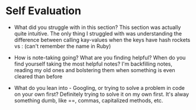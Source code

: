 # Self Evaluation

- What did you struggle with in this section?
This section was actually quite intuitive. The only thing I struggled with was understanding the difference between calling kay-values when the keys have hash rockets vs : (can't remember the name in Ruby)

- How is note-taking going? What are you finding helpful? When do you find yourself taking the most helpful notes?
I'm backfilling notes, reading my old ones and bolstering them when something is even cleared than before

- What do you lean into - Googling, or trying to solve a problem in code on your own first?
Definitely trying to solve it on my own first. It's alway something dumb, like ==, commas, capitalized methods, etc.
